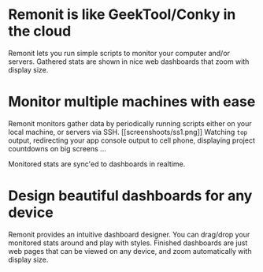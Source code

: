 # Remonit is like GeekTool/Conky in the cloud
Remonit lets you run simple scripts to monitor your computer and/or servers. Gathered stats are shown in nice web dashboards that zoom with display size.


# Monitor multiple machines with ease
Remonit monitors gather data by periodically running scripts either on your local machine, or servers via SSH.
[[screenshoots/ss1.png]]
Watching `top` output, redirecting your app console output to cell phone, displaying project countdowns on big screens ...

Monitored stats are sync'ed to dashboards in realtime.

# Design beautiful dashboards for any device
Remonit provides an intuitive dashboard designer. You can drag/drop your monitored stats around and play with styles. Finished dashboards are just web pages that can be viewed on any device, and zoom automatically with display size.
